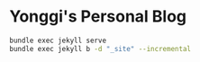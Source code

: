 # Yonggi's Personal Blog

```bash
bundle exec jekyll serve
bundle exec jekyll b -d "_site" --incremental
```
